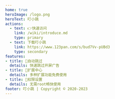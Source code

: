 ```yaml
---
home: true
heroImage: /logo.png
heroText: 叮小跳
actions:
  - text: 👉快速访问
    link: /wiki/introduce.md
    type: primary
  - text: 下载叮小跳
    link: https://www.123pan.com/s/bud7Vv-pUBd3
    type: secondary
features:
- title: 🚀自动跳过
  details: 快速跳过开屏广告
- title: 🔗扩展中心
  details: 多种扩展功能免费使用
- title: 🔧权限设置
  details: 无需root畅快使用
footer: 叮小跳 | Copyright © 2020-2023
---
```



